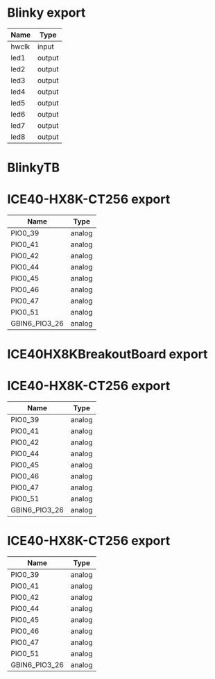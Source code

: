 # Blinky <span class="tag export">export</span> 

Name | Type
---- | ----
hwclk | input
led1 | output
led2 | output
led3 | output
led4 | output
led5 | output
led6 | output
led7 | output
led8 | output
# BlinkyTB  

# ICE40-HX8K-CT256 <span class="tag export">export</span> 

Name | Type
---- | ----
PIO0_39 | analog
PIO0_41 | analog
PIO0_42 | analog
PIO0_44 | analog
PIO0_45 | analog
PIO0_46 | analog
PIO0_47 | analog
PIO0_51 | analog
GBIN6_PIO3_26 | analog
# ICE40HX8KBreakoutBoard <span class="tag export">export</span> 

# ICE40-HX8K-CT256 <span class="tag export">export</span> 

Name | Type
---- | ----
PIO0_39 | analog
PIO0_41 | analog
PIO0_42 | analog
PIO0_44 | analog
PIO0_45 | analog
PIO0_46 | analog
PIO0_47 | analog
PIO0_51 | analog
GBIN6_PIO3_26 | analog
# ICE40-HX8K-CT256 <span class="tag export">export</span> 

Name | Type
---- | ----
PIO0_39 | analog
PIO0_41 | analog
PIO0_42 | analog
PIO0_44 | analog
PIO0_45 | analog
PIO0_46 | analog
PIO0_47 | analog
PIO0_51 | analog
GBIN6_PIO3_26 | analog
